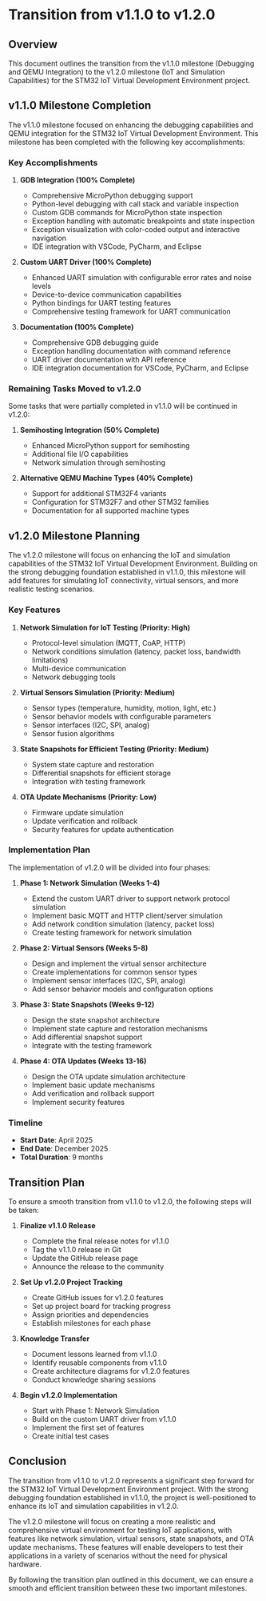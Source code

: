 # Transition from v1.1.0 to v1.2.0

## Overview

This document outlines the transition from the v1.1.0 milestone (Debugging and QEMU Integration) to the v1.2.0 milestone (IoT and Simulation Capabilities) for the STM32 IoT Virtual Development Environment project.

## v1.1.0 Milestone Completion

The v1.1.0 milestone focused on enhancing the debugging capabilities and QEMU integration for the STM32 IoT Virtual Development Environment. This milestone has been completed with the following key accomplishments:

### Key Accomplishments

1. **GDB Integration (100% Complete)**
   - Comprehensive MicroPython debugging support
   - Python-level debugging with call stack and variable inspection
   - Custom GDB commands for MicroPython state inspection
   - Exception handling with automatic breakpoints and state inspection
   - Exception visualization with color-coded output and interactive navigation
   - IDE integration with VSCode, PyCharm, and Eclipse

2. **Custom UART Driver (100% Complete)**
   - Enhanced UART simulation with configurable error rates and noise levels
   - Device-to-device communication capabilities
   - Python bindings for UART testing features
   - Comprehensive testing framework for UART communication

3. **Documentation (100% Complete)**
   - Comprehensive GDB debugging guide
   - Exception handling documentation with command reference
   - UART driver documentation with API reference
   - IDE integration documentation for VSCode, PyCharm, and Eclipse

### Remaining Tasks Moved to v1.2.0

Some tasks that were partially completed in v1.1.0 will be continued in v1.2.0:

1. **Semihosting Integration (50% Complete)**
   - Enhanced MicroPython support for semihosting
   - Additional file I/O capabilities
   - Network simulation through semihosting

2. **Alternative QEMU Machine Types (40% Complete)**
   - Support for additional STM32F4 variants
   - Configuration for STM32F7 and other STM32 families
   - Documentation for all supported machine types

## v1.2.0 Milestone Planning

The v1.2.0 milestone will focus on enhancing the IoT and simulation capabilities of the STM32 IoT Virtual Development Environment. Building on the strong debugging foundation established in v1.1.0, this milestone will add features for simulating IoT connectivity, virtual sensors, and more realistic testing scenarios.

### Key Features

1. **Network Simulation for IoT Testing (Priority: High)**
   - Protocol-level simulation (MQTT, CoAP, HTTP)
   - Network conditions simulation (latency, packet loss, bandwidth limitations)
   - Multi-device communication
   - Network debugging tools

2. **Virtual Sensors Simulation (Priority: Medium)**
   - Sensor types (temperature, humidity, motion, light, etc.)
   - Sensor behavior models with configurable parameters
   - Sensor interfaces (I2C, SPI, analog)
   - Sensor fusion algorithms

3. **State Snapshots for Efficient Testing (Priority: Medium)**
   - System state capture and restoration
   - Differential snapshots for efficient storage
   - Integration with testing framework

4. **OTA Update Mechanisms (Priority: Low)**
   - Firmware update simulation
   - Update verification and rollback
   - Security features for update authentication

### Implementation Plan

The implementation of v1.2.0 will be divided into four phases:

1. **Phase 1: Network Simulation (Weeks 1-4)**
   - Extend the custom UART driver to support network protocol simulation
   - Implement basic MQTT and HTTP client/server simulation
   - Add network condition simulation (latency, packet loss)
   - Create testing framework for network simulation

2. **Phase 2: Virtual Sensors (Weeks 5-8)**
   - Design and implement the virtual sensor architecture
   - Create implementations for common sensor types
   - Implement sensor interfaces (I2C, SPI, analog)
   - Add sensor behavior models and configuration options

3. **Phase 3: State Snapshots (Weeks 9-12)**
   - Design the state snapshot architecture
   - Implement state capture and restoration mechanisms
   - Add differential snapshot support
   - Integrate with the testing framework

4. **Phase 4: OTA Updates (Weeks 13-16)**
   - Design the OTA update simulation architecture
   - Implement basic update mechanisms
   - Add verification and rollback support
   - Implement security features

### Timeline

- **Start Date**: April 2025
- **End Date**: December 2025
- **Total Duration**: 9 months

## Transition Plan

To ensure a smooth transition from v1.1.0 to v1.2.0, the following steps will be taken:

1. **Finalize v1.1.0 Release**
   - Complete the final release notes for v1.1.0
   - Tag the v1.1.0 release in Git
   - Update the GitHub release page
   - Announce the release to the community

2. **Set Up v1.2.0 Project Tracking**
   - Create GitHub issues for v1.2.0 features
   - Set up project board for tracking progress
   - Assign priorities and dependencies
   - Establish milestones for each phase

3. **Knowledge Transfer**
   - Document lessons learned from v1.1.0
   - Identify reusable components from v1.1.0
   - Create architecture diagrams for v1.2.0 features
   - Conduct knowledge sharing sessions

4. **Begin v1.2.0 Implementation**
   - Start with Phase 1: Network Simulation
   - Build on the custom UART driver from v1.1.0
   - Implement the first set of features
   - Create initial test cases

## Conclusion

The transition from v1.1.0 to v1.2.0 represents a significant step forward for the STM32 IoT Virtual Development Environment project. With the strong debugging foundation established in v1.1.0, the project is well-positioned to enhance its IoT and simulation capabilities in v1.2.0.

The v1.2.0 milestone will focus on creating a more realistic and comprehensive virtual environment for testing IoT applications, with features like network simulation, virtual sensors, state snapshots, and OTA update mechanisms. These features will enable developers to test their applications in a variety of scenarios without the need for physical hardware.

By following the transition plan outlined in this document, we can ensure a smooth and efficient transition between these two important milestones. 
